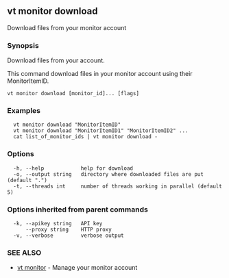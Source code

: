 ## vt monitor download

Download files from your monitor account

### Synopsis

Download files from your account.

This command download files in your monitor account using their MonitorItemID.

```
vt monitor download [monitor_id]... [flags]
```

### Examples

```
  vt monitor download "MonitorItemID"
  vt monitor download "MonitorItemID1" "MonitorItemID2" ...
  cat list_of_monitor_ids | vt monitor download -
```

### Options

```
  -h, --help            help for download
  -o, --output string   directory where downloaded files are put (default ".")
  -t, --threads int     number of threads working in parallel (default 5)
```

### Options inherited from parent commands

```
  -k, --apikey string   API key
      --proxy string    HTTP proxy
  -v, --verbose         verbose output
```

### SEE ALSO

* [vt monitor](vt_monitor.md)	 - Manage your monitor account

